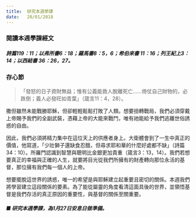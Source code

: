 ```yaml
---
title:  研究本週學課
date:   20/01/2018
---
```


### 閱讀本週學課經文

##### 詩篇119：11；以弗所書6：18；羅馬書8：5，6；希伯來書 11：16；列王紀上3：14；以西結書 36：26，27。

### 存心節

> <p>「發怒的日子資財無益；惟有公義能救人脫離死亡……倚仗自己財物的，必跌倒；義人必發旺如青葉」（箴言11：4，28）。</p>

撒但雖然未能戰勝耶穌，但卻輕輕鬆鬆打敗了人類。想要扭轉戰局，我們必須穿戴上帝賜予我們的全副武裝，憑藉上帝的大能來戰鬥，唯有祂能給予我們逃離世俗誘惑的自由。

因此，我們必須將精力集中在這位天上的供應者身上。大衛體會到了一生中真正的價值，他寫道，「少壯獅子還缺食忍餓，但尋求耶和華的什麼好處都不缺」（詩篇34：10）。所羅門認識到智慧與聰明比金銀更加貴重（箴言3：13，14）。我們若想要真正的幸福與正確的人生，就要將目光從我們所擁有的財產轉向那位永活的基督，那位擁有我們每一個人的上帝。

想要擺脫這世界的誘惑，唯一的希望是與耶穌建立起重要且密切的關係。本週我們將學習建立這段關係的要素。為了能從屬靈的角度看清這面具後的世界，並領悟基督是我們存活的真正原因的重要性，與基督的關係至關重要。


##### ■ 研究本週學課，為1月27日安息日做準備。